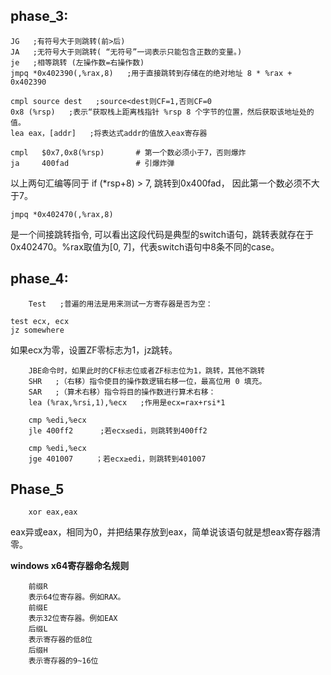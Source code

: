 phase_3:
-
    
    JG   ;有符号大于则跳转(前>后)
    JA   ;无符号大于则跳转( “无符号”一词表示只能包含正数的变量。)
    je   ;相等跳转 (左操作数=右操作数)
    jmpq *0x402390(,%rax,8)   ;用于直接跳转到存储在的绝对地址 8 * %rax + 0x402390

    cmpl source dest   ;source<dest则CF=1,否则CF=0
    0x8 (%rsp)   ;表示“获取栈上距离栈指针 %rsp 8 个字节的位置，然后获取该地址处的值。
    lea eax，[addr]   ;将表达式addr的值放入eax寄存器

```
cmpl   $0x7,0x8(%rsp)		# 第一个数必须小于7，否则爆炸
ja     400fad				# 引爆炸弹
```
以上两句汇编等同于 if (*rsp+8) > 7, 跳转到0x400fad， 因此第一个数必须不大于7。

```
jmpq *0x402470(,%rax,8)
```

是一个间接跳转指令, 可以看出这段代码是典型的switch语句，跳转表就存在于0x402470。%rax取值为[0, 7]，代表switch语句中8条不同的case。


phase_4:
-

        Test   ;普遍的用法是用来测试一方寄存器是否为空：
```
test ecx, ecx
jz somewhere
```
如果ecx为零，设置ZF零标志为1，jz跳转。

        JBE命令时，如果此时的CF标志位或者ZF标志位为1，跳转，其他不跳转
        SHR   ;（右移）指令使目的操作数逻辑右移一位，最高位用 0 填充。
        SAR   ;（算术右移）指令将目的操作数进行算术右移：
        lea (%rax,%rsi,1),%ecx   ;作用是ecx=rax+rsi*1

        cmp %edi,%ecx 
        jle 400ff2      ;若ecx≤edi，则跳转到400ff2

        cmp %edi,%ecx
        jge 401007     ；若ecx≥edi，则跳转到401007


Phase_5
-

		xor eax,eax
eax异或eax，相同为0，并把结果存放到eax，简单说该语句就是想eax寄存器清零。<br>

**windows x64寄存器命名规则**

		前缀R
		表示64位寄存器。例如RAX。
		前缀E
		表示32位寄存器。例如EAX
		后缀L
		表示寄存器的低8位
		后缀H
		表示寄存器的9~16位
